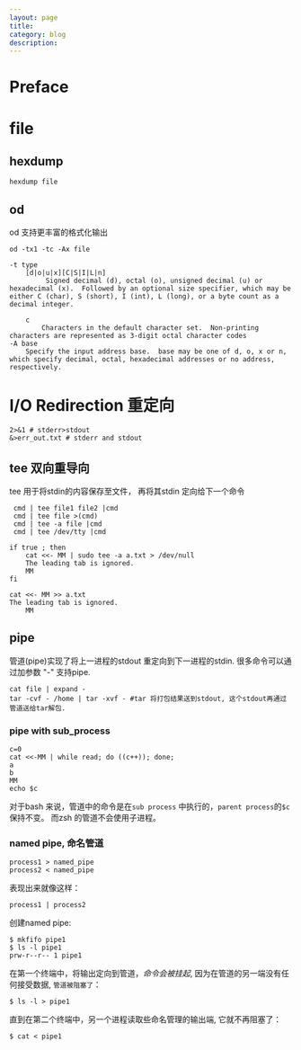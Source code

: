 ```yaml
---
layout: page
title:
category: blog
description:
---
```

# Preface

# file

## hexdump
	hexdump file

## od
od 支持更丰富的格式化输出

	od -tx1 -tc -Ax file

	-t type
		[d|o|u|x][C|S|I|L|n]
			 Signed decimal (d), octal (o), unsigned decimal (u) or hexadecimal (x).  Followed by an optional size specifier, which may be either C (char), S (short), I (int), L (long), or a byte count as a decimal integer.

		c
			Characters in the default character set.  Non-printing characters are represented as 3-digit octal character codes
	-A base
		Specify the input address base.  base may be one of d, o, x or n, which specify decimal, octal, hexadecimal addresses or no address, respectively.


# I/O Redirection 重定向

	2>&1 # stderr>stdout
	&>err_out.txt # stderr and stdout

## tee 双向重导向
tee 用于将stdin的内容保存至文件， 再将其stdin 定向给下一个命令

	 cmd | tee file1 file2 |cmd
	 cmd | tee file >(cmd)
	 cmd | tee -a file |cmd
	 cmd | tee /dev/tty |cmd

	if true ; then
		cat <<- MM | sudo tee -a a.txt > /dev/null
		The leading tab is ignored.
		MM
	fi

	cat <<- MM >> a.txt
	The leading tab is ignored.
		MM

## pipe
管道(pipe)实现了将上一进程的stdout 重定向到下一进程的stdin.
很多命令可以通过加参数 "-" 支持pipe.

	cat file | expand -
	tar -cvf - /home | tar -xvf - #tar 将打包结果送到stdout, 这个stdout再通过管道送给tar解包.

### pipe with sub_process

	c=0
	cat <<-MM | while read; do ((c++)); done;
	a
	b
	MM
	echo $c

对于bash 来说，管道中的命令是在`sub process` 中执行的，`parent process`的`$c` 保持不变。
而zsh 的管道不会使用子进程。

### named pipe, 命名管道

	process1 > named_pipe
	process2 < named_pipe

表现出来就像这样：

	process1 | process2

创建named pipe:

	$ mkfifo pipe1
	$ ls -l pipe1
	prw-r--r-- 1 pipe1

在第一个终端中，将输出定向到管道，*命令会被挂起*, 因为在管道的另一端没有任何接受数据, `管道被阻塞了`：

	$ ls -l > pipe1

直到在第二个终端中，另一个进程读取些命名管理的输出端, 它就不再阻塞了：

	$ cat < pipe1

